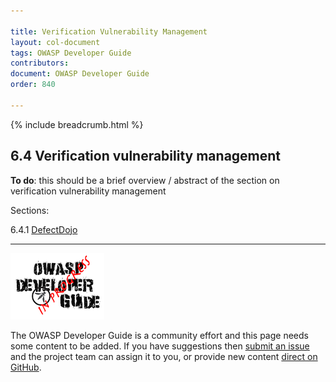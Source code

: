 ```yaml
---

title: Verification Vulnerability Management
layout: col-document
tags: OWASP Developer Guide
contributors:
document: OWASP Developer Guide
order: 840

---
```


{% include breadcrumb.html %}

## 6.4 Verification vulnerability management

**To do**: this should be a brief overview / abstract of the section on verification vulnerability management

Sections:

6.4.1 [DefectDojo](01-defectdojo.md)  

----

![Developer Guide](../../assets/images/dg_wip.png "OWASP Developer Guide")

The OWASP Developer Guide is a community effort and this page needs some content to be added.
If you have suggestions then [submit an issue][issue080400] and the project team can assign it to you,
or provide new content [direct on GitHub][edit080400].

[issue080400]: https://github.com/OWASP/www-project-developer-guide/issues/new?labels=enhancement&template=request.md&title=Update:%2008-verification/04-vulnerability-management/00-toc
[edit080400]: https://github.com/OWASP/www-project-developer-guide/blob/main/draft/08-verification/04-vulnerability-management/00-toc.md
